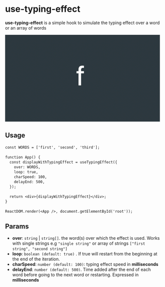 # use-typing-effect

**use-typing-effect** is a simple hook to simulate the typing effect over a word or an array of words

![typing](./typing.gif)

## Usage

```tsx
const WORDS = ['first', 'second', 'third'];

function App() {
  const displayWithTypingEffect = useTypingEffect({
    over: WORDS,
    loop: true,
    charSpeed: 100,
    delayEnd: 500,
  });

  return <div>{displayWithTypingEffect}</div>;
}

ReactDOM.render(<App />, document.getElementById('root'));
```

## Params

- **over**: `string` | `string[]`. the word(s) over which the effect is used. Works with single strings e.g `"single string"` or array of strings `["first string", "second string"]`
- **loop**: `boolean (default: true)` . If true will restart from the beginning at the end of the iteration.
- **charSpeed**: `number (default: 100)`: typing effect speed in **milliseconds**
- **delayEnd**: `number (default: 500)`. Time added after the end of each word before going to the next word or restarting. Expressed in **milliseconds**
